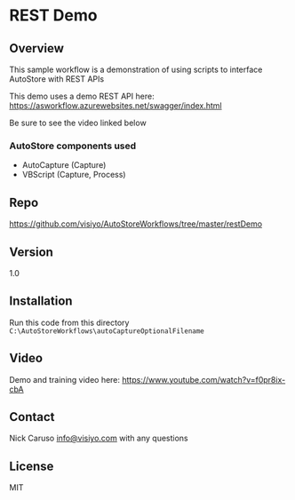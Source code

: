 # REST Demo

## Overview
This sample workflow is a demonstration of using scripts to interface AutoStore with REST APIs

This demo uses a demo REST API here:
https://asworkflow.azurewebsites.net/swagger/index.html

Be sure to see the video linked below


### AutoStore components used
- AutoCapture (Capture)
- VBScript (Capture, Process)

## Repo
https://github.com/visiyo/AutoStoreWorkflows/tree/master/restDemo

## Version
1.0

## Installation
Run this code from this directory
`C:\AutoStoreWorkflows\autoCaptureOptionalFilename`

## Video
Demo and training video here: https://www.youtube.com/watch?v=f0pr8ix-cbA

## Contact
Nick Caruso
info@visiyo.com with any questions

## License
MIT
